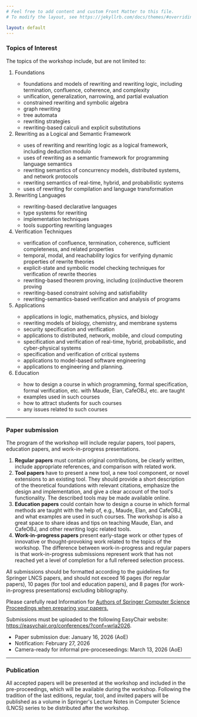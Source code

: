 ```yaml
---
# Feel free to add content and custom Front Matter to this file.
# To modify the layout, see https://jekyllrb.com/docs/themes/#overriding-theme-defaults

layout: default
---
```

<h3 id="workshop-scope">Topics of Interest</h3>
<p>The topics of the workshop include, but are not limited to:</p>
<ol>
<li>Foundations</li>
<ul>
<li>foundations and models of rewriting and rewriting logic, including termination, confluence, coherence, and complexity</li>
<li>unification, generalization, narrowing, and partial evaluation</li>
<li>constrained rewriting and symbolic algebra</li>
<li>graph rewriting</li>
<li>tree automata</li>
<li>rewriting strategies</li>
<li>rewriting-based calculi and explicit substitutions</li>
</ul>
<li>Rewriting as a Logical and Semantic Framework</li>
<ul>
<li>uses of rewriting and rewriting logic as a logical framework, including deduction modulo</li>
<li>uses of rewriting as a semantic framework for programming language semantics</li>
<li>rewriting semantics of concurrency models, distributed systems, and network protocols</li>
<li>rewriting semantics of real-time, hybrid, and probabilistic systems</li>
<li>uses of rewriting for compilation and language transformation</li>
</ul>
<li>Rewriting Languages</li>
<ul>
<li>rewriting-based declarative languages</li>
<li>type systems for rewriting</li>
<li>implementation techniques</li>
<li>tools supporting rewriting languages</li>
</ul>
<li>Verification Techniques</li>
<ul>
<li>verification of confluence, termination, coherence, sufficient completeness, and related properties</li>
<li>temporal, modal, and reachability logics for verifying dynamic properties of rewrite theories</li>
<li>explicit-state and symbolic model checking techniques for verification of rewrite theories</li>
<li>rewriting-based theorem proving, including (co)inductive theorem proving</li>
<li>rewriting-based constraint solving and satisfiability</li>
<li>rewriting-semantics-based verification and analysis of programs</li>
</ul>
<li>Applications</li>
<ul>
<li>applications in logic, mathematics, physics, and biology</li>
<li>rewriting models of biology, chemistry, and membrane systems</li>
<li>security specification and verification</li>
<li>applications to distributed, network, mobile, and cloud computing</li>
<li>specification and verification of real-time, hybrid, probabilistic, and cyber-physical systems</li>
<li>specification and verification of critical systems</li>
<li>applications to model-based software engineering</li>
<li>applications to engineering and planning.</li>
</ul>
<li>Education</li>
<ul>
<li>how to design a course in which programming, formal specification,
formal verification, etc. with Maude, Elan, CafeOBJ, etc. are taught</li>
<li>examples used in such courses</li>
<li>how to attract students for such courses</li>
<li>any issues related to such courses</li>
</ul>
</ol>

<hr>

<h3 id="paper-submission">Paper submission</h3>
<p>The program of the workshop will include regular papers, tool papers, education papers, and
work-in-progress presentations. </p>


<ol> <li> <b>Regular papers</b> must contain original contributions,
be clearly written, include appropriate references, and comparison
with related work.  </li>

<li> <b>Tool papers</b> have to present a new tool, a new tool
component, or novel extensions to an existing tool. They should
provide a short description of the theoretical foundations with
relevant citations, emphasize the design and implementation, and give
a clear account of the tool's functionality. The described tools may
be made available online.  </li>

<li> <b>Education papers</b> could contain how to design a course in
which formal methods are taught with the help of, e.g., Maude, Elan,
and CafeOBJ, and what examples are used in such courses.  The workshop
is also a great space to share ideas and tips on teaching Maude, Elan,
and CafeOBJ, and other rewriting logic related tools. </li>

<li> <b>Work-in-progress papers</b> present early-stage work or other
types of innovative or thought-provoking work related to the topics of
the workshop. The difference between work-in-progress and regular
papers is that work-in-progress submissions represent work that has
not reached yet a level of completion for a full refereed selection
process.  </li> </ol>

<p>
All submissions should be formatted according to the guidelines for
Springer LNCS papers, and should not exceed 16 pages (for regular papers), 10 pages (for tool and education papers), 
and 8 pages (for work-in-progress presentations) excluding bibliography. 

Please carefully read Information for <a target="_blank" href="https://www.springer.com/gp/computer-science/lncs/conference-proceedings-guidelines">
Authors of Springer Computer Science Proceedings when preparing your papers.</a>
<!--
Note that the <a target="_blank" href="https://orcid.org/">ORCID</a> of each author should be included in your papers.
-->
Submissions must be uploaded to the following EasyChair website: 
<a href="https://easychair.org/conferences/?conf=wrla2026" target="_blank">https://easychair.org/conferences/?conf=wrla2026</a>.</p>
<ul>
<li>Paper submission due: January 16, 2026 (AoE)</li>
<li>Notification: February 27, 2026</li>
<li>Camera-ready for informal pre-proceseedings: March 13, 2026 (AoE)</li>
</ul>

<hr>

<h3 id="paper-submission">Publication</h3>

<p>All accepted papers will be presented at the workshop and included
   in the pre-proceedings, which will be available during the
   workshop.  Following the tradition of the last editions, regular,
   tool, and invited papers will be published as a volume in
   Springer's Lecture Notes in Computer Science (LNCS) series to be
   distributed after the workshop.</p>



